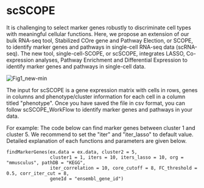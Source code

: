 # scSCOPE
It is challenging to select marker genes robustly to discriminate cell types with meaningful cellular functions. Here, we propose an extension of our bulk RNA-seq tool, Stabilized COre gene and Pathway Election, or SCOPE, to identify marker genes and pathways in single-cell RNA-seq data (scRNA-seq). The new tool, single-cell-SCOPE, or scSCOPE, integrates LASSO, Co-expression analyses, Pathway Enrichment and Differential Expression to identify marker genes and pathways in single-cell data. 

![Fig1_new-min](https://github.com/QingrunZhangLab/scSCOPE/assets/66895308/0503b5be-013a-4e85-8f9d-f06e48956b0f)

The input for scSCOPE is a gene expression matrix with cells in rows, genes in columns and phenotype/cluster information for each cell in a column titled "phenotype". Once you have saved the file in csv format, you can follow scSCOPE_WorkFlow to identify marker genes and pathways in your data.

For example: The code below can find marker genes between cluster 1 and cluster 5. We recommend to set the "iter" and "iter_lasso" to default value. 
Detailed explanation of each functions and parameters are given below. 
```
findMarkerGenes(ex.data = ex.data, cluster2 = 5, 
                cluster1 = 1, iters = 10, iters_lasso = 10, org = "mmusculus", pathDB = "KEGG", 
                iter_correlation = 10, core_cutoff = 8, FC_threshold = 0.5, corr_iter_cut = 8, 
                geneId = "ensembl_gene_id")
```

